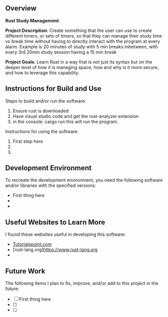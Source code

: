 ## Overview

**Rust Study Management**:

**Project Description**:
Create something that the user can use to create different timers, or sets of timers, so that they can manage their study time vs break time without having to directly interact with the program at every alarm. Example is 20 minutes of study with 5 min breaks inbetween, with every 3rd 20min study session having a 15 min break  

**Project Goals**:
Learn Rust in a  way that is not just its syntax but on the deeper level of how it is managing space, how and why is it more secure, and how to leverage this capability. 
## Instructions for Build and Use

Steps to build and/or run the software:

1. Ensure rust is downloaded
2. Have visual studio code and get the rust-analyzer extension
3. in the console: cargo run
this will run the program.

Instructions for using the software:

1. First step here
2.
3.

## Development Environment 

To recreate the development environment, you need the following software and/or libraries with the specified versions:

* First thing here
*
*

## Useful Websites to Learn More

I found these websites useful in developing this software:

* [Tutorialspoint.com](https://www.tutorialspoint.com/rust/rust_data_types.htm)
* [rust-lang.org]https://www.rust-lang.org
*

## Future Work

The following items I plan to fix, improve, and/or add to this project in the future:

* [ ] First thing here
* [ ]
* [ ]
